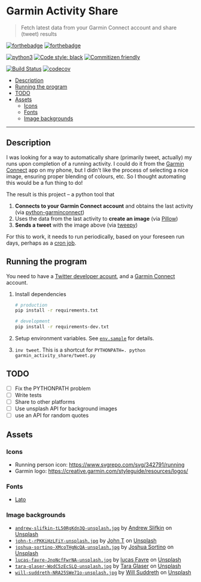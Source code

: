 # Garmin Activity Share

> Fetch latest data from your Garmin Connect account and share (tweet) results

[![forthebadge](https://forthebadge.com/images/badges/built-by-developers.svg)](https://forthebadge.com)
[![forthebadge](https://forthebadge.com/images/badges/made-with-python.svg)](https://forthebadge.com)

[![python3](https://img.shields.io/badge/python-3.8%20%7C%203.9%20%7C%203.10%20%7C%203.11-brightgreen.svg)](https://python3statement.org/#sections50-why)
[![Code style: black](https://img.shields.io/badge/code%20style-black-000000.svg)](https://github.com/psf/black)
[![Commitizen friendly](https://img.shields.io/badge/commitizen-friendly-brightgreen.svg)](http://commitizen.github.io/cz-cli/)

[![Build Status](https://github.com/engineervix/garmin-activity-share/actions/workflows/main.yml/badge.svg)](https://github.com/engineervix/garmin-activity-share/actions/workflows/main.yml)
[![codecov](https://codecov.io/gh/engineervix/garmin-activity-share/branch/main/graph/badge.svg)](https://codecov.io/gh/engineervix/garmin-activity-share)

<!-- START doctoc generated TOC please keep comment here to allow auto update -->
<!-- DON'T EDIT THIS SECTION, INSTEAD RE-RUN doctoc TO UPDATE -->

- [Description](#description)
- [Running the program](#running-the-program)
- [TODO](#todo)
- [Assets](#assets)
  - [Icons](#icons)
  - [Fonts](#fonts)
  - [Image backgrounds](#image-backgrounds)

<!-- END doctoc generated TOC please keep comment here to allow auto update -->

---

## Description

I was looking for a way to automatically share (primarily tweet, actually) my runs upon completion of a running activity. I could do it from the [Garmin Connect](https://www.garmin.com/en-US/p/125677) app on my phone, but I didn't like the process of selecting a nice image, ensuring proper blending of colours, etc. So I thought automating this would be a fun thing to do!

The result is this project – a python tool that

1. **Connects to your Garmin Connect account** and obtains the last activity (via [python-garminconnect](https://github.com/cyberjunky/python-garminconnect))
2. Uses the data from the last activity to **create an image** (via [Pillow](https://pillow.readthedocs.io/en/stable/))
3. **Sends a tweet** with the image above (via [tweepy](https://www.tweepy.org/))

For this to work, it needs to run periodically, based on your foreseen run days, perhaps as a [cron job](https://en.wikipedia.org/wiki/Cron).

## Running the program

You need to have a [Twitter developer acount](https://developer.twitter.com/), and a [Garmin Connect](https://connect.garmin.com/) account.

1. Install dependencies

   ```bash
   # production
   pip install -r requirements.txt

   # development
   pip install -r requirements-dev.txt
   ```

2. Setup environment variables. See [`env.sample`](.env.sample) for details.
3. `inv tweet`. This is a shortcut for `PYTHONPATH=. python garmin_activity_share/tweet.py`

## TODO

- [ ] Fix the PYTHONPATH problem
- [ ] Write tests
- [ ] Share to other platforms
- [ ] Use unsplash API for background images
- [ ] use an API for random quotes

## Assets

### Icons

- Running person icon: <https://www.svgrepo.com/svg/342791/running>
- Garmin logo: <https://creative.garmin.com/styleguide/resources/logos/>

### Fonts

- [Lato](https://fonts.google.com/specimen/Lato/about)

### Image backgrounds

- [`andrew-slifkin-tL50RgKdn3Q-unsplash.jpg`](assets/unsplash_images/andrew-slifkin-tL50RgKdn3Q-unsplash.jpg) by [Andrew Slifkin](https://unsplash.com/@andrewslifkin?utm_source=unsplash&utm_medium=referral&utm_content=creditCopyText) on [Unsplash](https://unsplash.com/photos/tL50RgKdn3Q)
- [`john-t-rPKKiHzLFiY-unsplash.jpg`](assets/unsplash_images/john-t-rPKKiHzLFiY-unsplash.jpg) by [John T](https://unsplash.com/@john_thng?utm_source=unsplash&utm_medium=referral&utm_content=creditCopyText) on [Unsplash](https://unsplash.com/photos/rPKKiHzLFiY)
- [`joshua-sortino-XMcoTHgNcQA-unsplash.jpg`](assets/unsplash_images/joshua-sortino-XMcoTHgNcQA-unsplash.jpg) by [Joshua Sortino](https://unsplash.com/@sortino?utm_source=unsplash&utm_medium=referral&utm_content=creditCopyText) on [Unsplash](https://unsplash.com/photos/XMcoTHgNcQA)
- [`lucas-favre-JnoNcfFwrNA-unsplash.jpg`](assets/unsplash_images/lucas-favre-JnoNcfFwrNA-unsplash.jpg) by [lucas Favre](https://unsplash.com/@we_are_rising?utm_source=unsplash&utm_medium=referral&utm_content=creditCopyText) on [Unsplash](https://unsplash.com/photos/JnoNcfFwrNA)
- [`tara-glaser-WodC5zEcSLQ-unsplash.jpg`](assets/unsplash_images/tara-glaser-WodC5zEcSLQ-unsplash.jpg) by [Tara Glaser](https://unsplash.com/it/@jump2dream?utm_source=unsplash&utm_medium=referral&utm_content=creditCopyText) on [Unsplash](https://unsplash.com/photos/WodC5zEcSLQ)
- [`will-suddreth-NRA25SWe71o-unsplash.jpg`](assets/unsplash_images/will-suddreth-NRA25SWe71o-unsplash.jpg) by [Will Suddreth](https://unsplash.com/@willsudds?utm_source=unsplash&utm_medium=referral&utm_content=creditCopyText) on [Unsplash](https://unsplash.com/photos/NRA25SWe71o)
